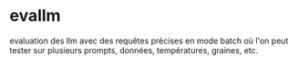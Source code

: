# evallm
evaluation des llm avec des requêtes précises en mode batch où l'on peut tester sur plusieurs prompts, données, températures, graines, etc.
